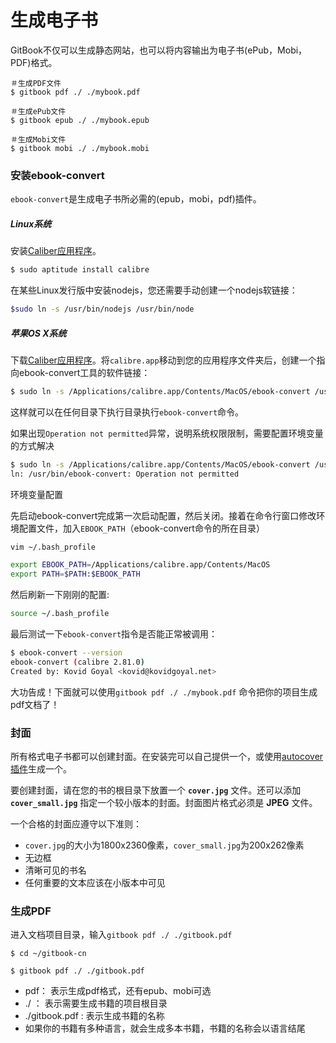 # 生成电子书

GitBook不仅可以生成静态网站，也可以将内容输出为电子书(ePub，Mobi，PDF)格式。

```
＃生成PDF文件
$ gitbook pdf ./ ./mybook.pdf

＃生成ePub文件
$ gitbook epub ./ ./mybook.epub

＃生成Mobi文件
$ gitbook mobi ./ ./mybook.mobi
```

### 安装ebook-convert

`ebook-convert`是生成电子书所必需的(epub，mobi，pdf)插件。

##### Linux系统

安装[Caliber应用程序](https://calibre-ebook.com/download)。

```bash
$ sudo aptitude install calibre
```

在某些Linux发行版中安装nodejs，您还需要手动创建一个nodejs软链接：

```bash
$sudo ln -s /usr/bin/nodejs /usr/bin/node
```

##### 苹果OS X系统

下载[Caliber应用程序](https://calibre-ebook.com/download)。将`calibre.app`移动到您的应用程序文件夹后，创建一个指向ebook-convert工具的软件链接：


```bash
$ sudo ln -s /Applications/calibre.app/Contents/MacOS/ebook-convert /usr/bin
```

这样就可以在任何目录下执行目录执行`ebook-convert`命令。

如果出现`Operation not permitted`异常，说明系统权限限制，需要配置环境变量的方式解决

```bash
$ sudo ln -s /Applications/calibre.app/Contents/MacOS/ebook-convert /usr/bin
ln: /usr/bin/ebook-convert: Operation not permitted
```

环境变量配置

先启动ebook-convert完成第一次启动配置，然后关闭。接着在命令行窗口修改环境配置文件，加入`EBOOK_PATH`（ebook-convert命令的所在目录）

```bash
vim ~/.bash_profile 

export EBOOK_PATH=/Applications/calibre.app/Contents/MacOS
export PATH=$PATH:$EBOOK_PATH
```

然后刷新一下刚刚的配置:
```bash
source ~/.bash_profile
```

最后测试一下`ebook-convert`指令是否能正常被调用：

```bash
$ ebook-convert --version
ebook-convert (calibre 2.81.0)
Created by: Kovid Goyal <kovid@kovidgoyal.net>
```

大功告成！下面就可以使用`gitbook pdf ./ ./mybook.pdf` 命令把你的项目生成pdf文档了！

### 封面

所有格式电子书都可以创建封面。在安装完可以自己提供一个，或使用[autocover插件](https://plugins.gitbook.com/plugin/autocover)生成一个。

要创建封面，请在您的书的根目录下放置一个 **`cover.jpg`** 文件。还可以添加 **`cover_small.jpg`** 指定一个较小版本的封面。封面图片格式必须是 **JPEG** 文件。

一个合格的封面应遵守以下准则：

* `cover.jpg`的大小为1800x2360像素，`cover_small.jpg`为200x262像素
* 无边框
* 清晰可见的书名
* 任何重要的文本应该在小版本中可见


### 生成PDF

进入文档项目目录，输入`gitbook pdf ./ ./gitbook.pdf`

```
$ cd ~/gitbook-cn

$ gitbook pdf ./ ./gitbook.pdf
```

* pdf： 表示生成pdf格式，还有epub、mobi可选
* ./ ： 表示需要生成书籍的项目根目录
* ./gitbook.pdf : 表示生成书籍的名称
* 如果你的书籍有多种语言，就会生成多本书籍，书籍的名称会以语言结尾
